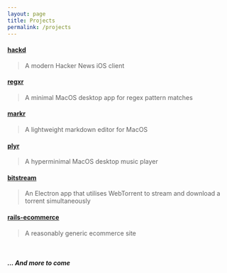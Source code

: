 ```yaml
---
layout: page
title: Projects
permalink: /projects
---
```


#### [hackd](https://github.com/lukakerr/hackd)

> A modern Hacker News iOS client

#### [regxr](https://github.com/lukakerr/regxr)

> A minimal MacOS desktop app for regex pattern matches

#### [markr](https://github.com/lukakerr/markr)

> A lightweight markdown editor for MacOS

#### [plyr](https://github.com/lukakerr/plyr)

> A hyperminimal MacOS desktop music player

#### [bitstream](https://github.com/lukakerr/BitStream)

> An Electron app that utilises WebTorrent to stream and download a torrent simultaneously

#### [rails-ecommerce](https://github.com/lukakerr/rails-ecommerce)

> A reasonably generic ecommerce site

<br>

##### ... And more to come


